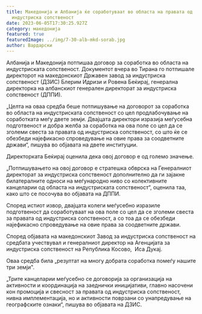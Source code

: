 ```yaml
---
title: Македонија и Албанија ќе соработуваат во областа на правата од
  индустриска сопственост
date: 2023-06-05T17:30:25.927Z
category: македонија
featured: true
featuredImage: ../img/7-30-alb-mkd-sorab.jpg
author: Вардарски
---
```

<!--StartFragment-->

Албанија и Македонија потпишаа договор за соработка во областа на индустриската сопственост. Документот вчера во Тирана го потпишале директорот на македонскиот Државен завод за индустриска сопственост (ДЗИС) Блерим Идризи и Ровена Беќирај, генерална директорка на албанскиот генерален директорат за индустриска сопственост (ДППИ).

<!--EndFragment-->

<!--StartFragment-->

„Целта на оваа средба беше потпишување на договорот за соработка во областа на индустриската сопственост со цел продлабочување на соработката меѓу двете земји. Двајцата директори изразија меѓусебна подготвеност и добра желба за соработка на ова поле со цел да се зголеми свеста за правата од индустриска сопственост, со што ќе се обезбеди најефикасно спроведување на овие права за соодветните држави“, пишува во објавата на двете институции.

Директорката Беќирај оценила дека овој договор е од големо значење.

„Потпишувањето на овој договор е стратешка обврска на Генералниот директорат за индустриска сопственост дополнително да ги зајакне билатералните односи на меѓународно ниво со колективните канцеларии од областа на индустриската сопственост“, оценила таа, како што се посочува во објавата на ДППИ.

Според истиот извор, двајцата колеги меѓусебно изразиле подготвеност да соработуваат на ова поле со цел да се зголеми свеста за правата од индустриска сопственост, а со тоа да се обезбеди најефикасно спроведување на овие права за соодветните држави.

Според објавата на македонскиот Завод за индустриска сопственост на средбата учествувал и генералниот директор на Агенцијата за индустриска сопственост на Република Косово,  Иса Дукај. 

Оваа средба била „резултат на многу добрата соработка помеѓу нашите три земји".

„Трите канцеларии меѓусебно се договорија за организација на активности и координација на заеднички иницијативи, главно насочени кон промоција и свесност за правата од индустриска сопственост, нивна имплементација, но и активности поврзани со унапредување на географските ознаки“, пишува во објавата на ДЗИС.

<!--EndFragment-->